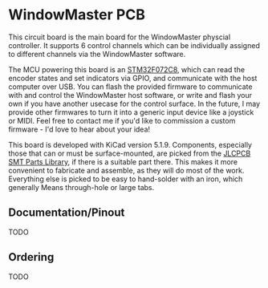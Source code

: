 # WindowMaster PCB

This circuit board is the main board for the WindowMaster physcial controller.
It supports 6 control channels which can be individually assigned to different
channels via the WindowMaster software.

The MCU powering this board is an [STM32F072C8], which can read the encoder
states and set indicators via GPIO, and communicate with the host computer over
USB. You can flash the provided firmware to communicate with and control the
WindowMaster host software, or write and flash your own if you have another
usecase for the control surface.  In the future, I may provide other firmwares
to turn it into a generic input device like a joystick or MIDI. Feel free to
contact me if you'd like to commission a custom firmware - I'd love to hear
about your idea!

This board is developed with KiCad version 5.1.9. Components, especially those
that can or must be surface-mounted, are picked from the [JLCPCB SMT Parts
Library](https://jlcpcb.com/parts), if there is a suitable part there. This
makes it more convenient to fabricate and assemble, as they will do most of the
work. Everything else is picked to be easy to hand-solder with an iron, which
generally Means through-hole or large tabs.

## Documentation/Pinout

TODO

## Ordering

TODO

[STM32F072C8]: https://www.st.com/en/microcontrollers-microprocessors/stm32f072c8.html
